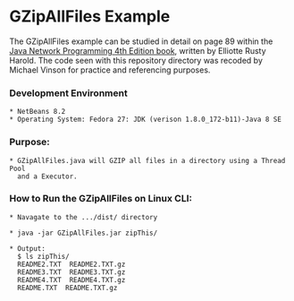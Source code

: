 GZipAllFiles Example
====================

The GZipAllFiles example can be studied in detail on page 89 within the [Java Network Programming 4th Edition book](http://shop.oreilly.com/product/0636920028420.do), written by Elliotte Rusty Harold. The code seen with this repository directory was recoded by Michael Vinson for practice and referencing purposes.

### Development Environment
    * NetBeans 8.2
    * Operating System: Fedora 27: JDK (verison 1.8.0_172-b11)-Java 8 SE 

### Purpose:
    * GZipAllFiles.java will GZIP all files in a directory using a Thread Pool
      and a Executor. 

### How to Run the GZipAllFiles on Linux CLI:
    * Navagate to the .../dist/ directory

    * java -jar GZipAllFiles.jar zipThis/

    * Output:
      $ ls zipThis/
      README2.TXT  README2.TXT.gz 
      README3.TXT  README3.TXT.gz 
      README4.TXT  README4.TXT.gz 
      README.TXT  README.TXT.gz

